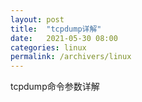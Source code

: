 ```yaml
---
layout: post
title:  "tcpdump详解"
date:   2021-05-30 08:00
categories: linux
permalink: /archivers/linux
---
```


tcpdump命令参数详解

